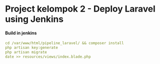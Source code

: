 # Project kelompok 2 - Deploy Laravel using Jenkins

#### Build in jenkins

```yml
cd /var/www/html/pipeline_laravel/ && composer install
php artisan key:generate
php artisan migrate
date >> resources/views/index.blade.php
```
